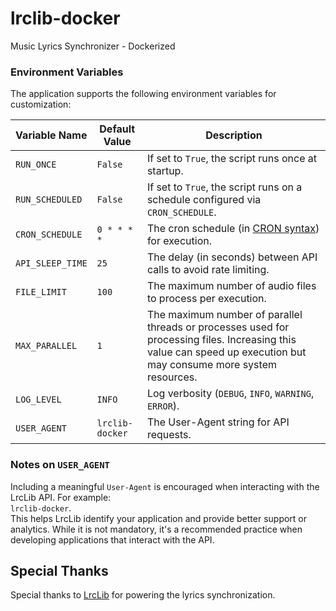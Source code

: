 # lrclib-docker
Music Lyrics Synchronizer - Dockerized

### Environment Variables

The application supports the following environment variables for customization:

| Variable Name   | Default Value                        | Description                                                                    |
|-----------------|--------------------------------------|--------------------------------------------------------------------------------|
| `RUN_ONCE`      | `False`                              | If set to `True`, the script runs once at startup.                              |
| `RUN_SCHEDULED` | `False`                              | If set to `True`, the script runs on a schedule configured via `CRON_SCHEDULE`. |
| `CRON_SCHEDULE` | `0 * * * *`                          | The cron schedule (in [CRON syntax](https://crontab.guru/)) for execution.      |
| `API_SLEEP_TIME`| `25`                                 | The delay (in seconds) between API calls to avoid rate limiting.                |
| `FILE_LIMIT`    | `100`                                | The maximum number of audio files to process per execution.                     |
| `MAX_PARALLEL`  | `1`                                  | The maximum number of parallel threads or processes used for processing files. Increasing this value can speed up execution but may consume more system resources. |
| `LOG_LEVEL`     | `INFO`                               | Log verbosity (`DEBUG`, `INFO`, `WARNING`, `ERROR`).                            |
| `USER_AGENT`    | `lrclib-docker`                      | The User-Agent string for API requests.                                         |

### Notes on `USER_AGENT`
Including a meaningful `User-Agent` is encouraged when interacting with the LrcLib API. For example:  
`lrclib-docker`.  
This helps LrcLib identify your application and provide better support or analytics. While it is not mandatory, it's a recommended practice when developing applications that interact with the API.

## Special Thanks
Special thanks to [LrcLib](https://github.com/tranxuanthang/lrclib) for powering the lyrics synchronization.
